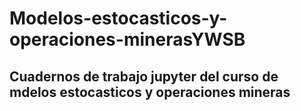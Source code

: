 # Modelos-estocasticos-y-operaciones-minerasYWSB
## Cuadernos de trabajo jupyter del curso de mdelos estocasticos y operaciones mineras
